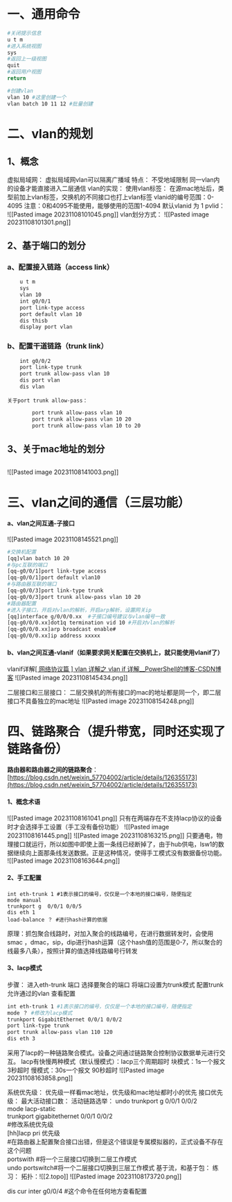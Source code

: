 # 一、通用命令

```bash
#关闭提示信息
u t m 
#进入系统视图
sys
#返回上一级视图
quit
#返回用户视图
return

#创建vlan
vlan 10 #这里创建一个
vlan batch 10 11 12 #批量创建
```
# 二、vlan的规划
## 1、概念
虚拟局域网：
	虚拟局域网vlan可以隔离广播域
	特点：
		不受地域限制
		同一vlan内的设备才能直接进入二层通信
	vlan的实现：
		使用vlan标签：
			在源mac地址后，类型前加上vlan标签，交换机的不同接口也打上vlan标签
			vlanid的编号范围：0-4095 
			注意：0和4095不能使用，能够使用的范围1-4094
					默认vlanid 为 1 
			pvlid：
			![[Pasted image 20231108101045.png]]
		vlan划分方式：
		![[Pasted image 20231108101301.png]]

## 2、基于端口的划分
### a、配置接入链路（access link）

```bash
	u t m
	sys
	vlan 10
	int g0/0/1
	port link-type access
	port default vlan 10
	dis thisb
	display port vlan
```
### b、配置干道链路（trunk link）
```bash
	int g0/0/2
	port link-type trunk
	port trunk allow-pass vlan 10
	dis port vlan
	dis vlan
```
	关于port trunk allow-pass：
```bash
		port trunk allow-pass vlan 10
		port trunk allow-pass vlan 10 20
		port trunk allow-pass vlan 10 to 20
```
## 3、关于mac地址的划分
```bash


```
![[Pasted image 20231108141003.png]]
# 三、vlan之间的通信（三层功能）
#### a、vlan之间互通-子接口
![[Pasted image 20231108145521.png]]

```bash
#交换机配置
[qq]vlan batch 10 20
#与pc互联的端口
[qq-g0/0/1]port link-type access
[qq-g0/0/1]port default vlan10
#与路由器互联的端口
[qq-g0/0/3]port link-type trunk
[qq-g0/0/3]port trunk allow-pass vlan 10 20
#路由器配置
#进入子接口，开启对vlan的解析，开启arp解析，设置网关ip
[qq]interface g/0/0/0.xx  #子接口编号建议与vlan编号一致
[qq-g0/0/0.xx]dot1q termination vid 10 #开启对vlan的解析
[qq-g0/0/0.xx]arp broadcast enable#
[qq-g0/0/0.xx]ip address xxxxx
```
#### b、vlan之间互通-vlanif（如果要求网关配置在交换机上，就只能使用vlanif了）
vlanif详解[[ 网络协议篇 ] vlan 详解之 vlan if 详解__PowerShell的博客-CSDN博客](https://blog.csdn.net/qq_51577576/article/details/122140073)
![[Pasted image 20231108145434.png]]

二层接口和三层接口：
二层交换机的所有接口的mac的地址都是同一个，即二层接口不具备独立的mac地址
![[Pasted image 20231108154248.png]]

# 四、链路聚合（提升带宽，同时还实现了链路备份）
**路由器和路由器之间的链路聚合**：[https://blog.csdn.net/weixin_57704002/article/details/126355173](https://blog.csdn.net/weixin_57704002/article/details/126355173)
#### 1、概念术语

![[Pasted image 20231108161041.png]]
只有在两端存在不支持lacp协议的设备时才会选择手工设置（手工没有备份功能）
![[Pasted image 20231108161445.png]]
![[Pasted image 20231108163215.png]]
只要通电，物理接口就运行，所以如图中即使上面一条线已经断掉了，由于hub供电，lsw1的数据继续向上面那条线发送数据。正是这种情况，使得手工模式没有数据备份功能。
![[Pasted image 20231108163644.png]]
#### 2、手工配置
```shell
int eth-trunk 1 #1表示接口的编号，仅仅是一个本地的接口编号，随便指定
mode manual
trunkport g  0/0/1 0/0/5
dis eth 1
load-balance ？ #进行hash计算的依据
```
原理：抓包聚合线路时，对加入聚合的线路编号，在进行数据转发时，会使用smac ，dmac，sip，dip进行hash运算（这个hash值的范围是0-7，所以聚合的线最多八条），按照计算的值选择线路编号行转发
#### 3、lacp模式
步骤：
	进入eth-trunk 端口
	选择要聚合的端口
	将端口设置为trunk模式
	配置trunk允许通过的vlan
	查看配置
```bash
int eth-trunk 1 #1表示接口的编号，仅仅是一个本地的接口编号，随便指定
mode ？ #修改为lacp模式
trunkport GigabitEthernet 0/0/1 0/0/2
port link-type trunk 
port trunk allow-pass vlan 110 120
dis eth 3
```

采用了lacp的一种链路聚合模式。设备之间通过链路聚合控制协议数据单元进行交互。
lacp有快慢两种模式（默认慢模式）：lacp三个周期超时
	块模式：1s一个报文   3秒超时
	慢模式：30s一个报文 90秒超时
![[Pasted image 20231108163858.png]]


系统优先级：
优先级一样看mac地址，优先级和mac地址都时小的优先
接口优先级：
最大活动接口数：
活动链路选举：
undo trunkport g 0/0/1 0/0/2  
mode lacp-static   
trunkport gigabitethernet 0/0/1 0/0/2  
#修改系统优先级  
[hh]lacp pri 优先级  
#在路由器上配置聚合接口出错，但是这个错误是专属模拟器的，正式设备不存在这个问题  
portswith #将一个三层接口切换到二层工作模式  
undo portswitch#将一个二层接口切换到三层工作模式
基于流，和基于包：
练习：
拓扑：![[2.topo]]
![[Pasted image 20231108173720.png]]


dis cur inter g0/0/4  #这个命令在任何地方查看配置